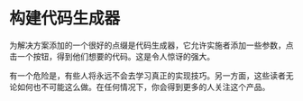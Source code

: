 # 构建代码生成器

为解决方案添加的一个很好的点缀是代码生成器，它允许实施者添加一些参数，点击一个按钮，得到他们想要的代码。这是令人惊讶的强大。

有一个危险是，有些人将永远不会去学习真正的实现技巧。另一方面，这些读者无论如何也不可能这么做。在任何情况下，你会得到更多的人关注这个产品。